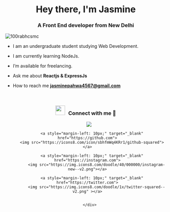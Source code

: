 <h1 align="center">Hey there, I'm
Jasmine</h1>
<h3 align="center">A Front End developer from New Delhi</h3>

<p align="left"> <img src="https://komarev.com/ghpvc/?username=100rabhcsmc&label=Profile%20views&color=0e75b6&style=flat" alt="100rabhcsmc" /> </p>





- I am an undergraduate student studying Web Development.

- I am currently learning NodeJs.

- I’m available for freelancing.

- Ask me about **Reactjs & ExpressJs**

- How to reach me **jasminepahwa4567@gmail.com**

<br/>
<h3 align="center" > <img src="https://media.giphy.com/media/iY8CRBdQXODJSCERIr/giphy.gif" width="30" height="30" style="margin-right: 10px;">Connect with me 🤝 </h3>

<p align="center">

 <div align="center"  class="icons-social" style="margin-left: 10px;">
        <a style="margin-left: 10px;"  target="_blank" href="https://www.linkedin.com/in/jasmine-pahwa-671a681aa/">
			<img src="https://img.icons8.com/doodle/40/000000/linkedin--v2.png"></a>
      
        <a style="margin-left: 10px;" target="_blank" href="https://github.com">
		<img src="https://icons8.com/icon/sbhfmWq4KRr1/github-squared"></a>

        <a style="margin-left: 10px;" target="_blank" href="https://instagram.com">
			<img src="https://img.icons8.com/doodle/40/000000/instagram-new--v2.png"></a>
      
		<a style="margin-left: 10px;" target="_blank" href="https://twitter.com">
			<img src="https://img.icons8.com/doodle/1x/twitter-squared--v2.png" ></a>
        
	
      </div>

</p>
